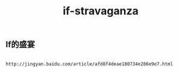 ﻿---
layout: default
title: if-stravaganza
---
## If的盛宴
```

http://jingyan.baidu.com/article/afd8f4deae180734e286e9e7.html

```
